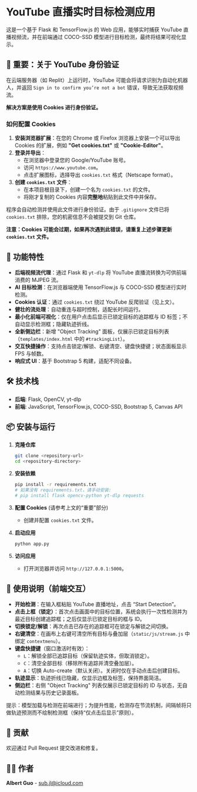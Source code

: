 # YouTube 直播实时目标检测应用

这是一个基于 Flask 和 TensorFlow.js 的 Web 应用，能够实时捕获 YouTube 直播视频流，并在前端通过 COCO-SSD 模型进行目标检测，最终将结果可视化显示。

## 🚨 重要：关于 YouTube 身份验证

在云端服务器（如 Replit）上运行时，YouTube 可能会将请求识别为自动化机器人，并返回 `Sign in to confirm you’re not a bot` 错误，导致无法获取视频流。

**解决方案是使用 Cookies 进行身份验证。**

### 如何配置 Cookies

1.  **安装浏览器扩展**：在您的 Chrome 或 Firefox 浏览器上安装一个可以导出 Cookies 的扩展，例如 **"Get cookies.txt"** 或 **"Cookie-Editor"**。
2.  **登录并导出**：
    *   在浏览器中登录您的 Google/YouTube 账号。
    *   访问 `https://www.youtube.com`。
    *   点击扩展图标，选择导出 `cookies.txt` 格式（Netscape format）。
3.  **创建 `cookies.txt` 文件**：
    *   在本项目根目录下，创建一个名为 `cookies.txt` 的文件。
    *   将刚才复制的 Cookies 内容**完整地**粘贴到此文件中并保存。

程序会自动检测并使用此文件进行身份验证。由于 `.gitignore` 文件已将 `cookies.txt` 排除，您的机密信息不会被提交到 Git 仓库。

**注意：Cookies 可能会过期，如果再次遇到此错误，请重复上述步骤更新 `cookies.txt` 文件。**

## 🎯 功能特性

- **后端视频流代理**：通过 Flask 和 `yt-dlp` 将 YouTube 直播流转换为可供前端消费的 MJPEG 流。
- **AI 目标检测**：在浏览器端使用 TensorFlow.js 与 COCO-SSD 模型进行实时检测。
- **Cookies 认证**：通过 `cookies.txt` 绕过 YouTube 反爬验证（见上文）。
- **健壮的流处理**：自动重连与超时控制，适配长时间运行。
- **最小化前端可视化**：仅在用户点击后显示已锁定目标的追踪框与 ID 标签；不自动显示检测框；隐藏轨迹折线。
- **全新侧边栏**：新增 "Object Tracking" 面板，仅展示已锁定目标列表（`templates/index.html` 中的 `#trackingList`）。
- **交互快捷操作**：支持点击锁定/解锁、右键清空、键盘快捷键；状态面板显示 FPS 与帧数。
- **响应式 UI**：基于 Bootstrap 5 构建，适配不同设备。

## 🛠️ 技术栈

- **后端**: Flask, OpenCV, yt-dlp
- **前端**: JavaScript, TensorFlow.js, COCO-SSD, Bootstrap 5, Canvas API

## 📦 安装与运行

1.  **克隆仓库**
    ```bash
    git clone <repository-url>
    cd <repository-directory>
    ```
2.  **安装依赖**
    ```bash
    pip install -r requirements.txt
    # 如果没有 requirements.txt，请手动安装:
    # pip install flask opencv-python yt-dlp requests
    ```
3.  **配置 Cookies** (请参考上文的“重要”部分)
    - 创建并配置 `cookies.txt` 文件。

4.  **启动应用**
    ```bash
    python app.py
    ```
5.  **访问应用**
    - 打开浏览器并访问 `http://127.0.0.1:5000`。

## 🧭 使用说明（前端交互）

- **开始检测**：在输入框粘贴 YouTube 直播地址，点击 “Start Detection”。
- **点击上框（锁定）**：首次点击画面中的目标位置，系统会执行一次性检测并为最近目标创建追踪框；之后仅显示已锁定目标的框与 ID。
- **切换锁定/解锁**：再次点击已存在的追踪框可在锁定与解锁之间切换。
- **右键清空**：在画布上右键可清空所有目标与叠加层（`static/js/stream.js` 中绑定 `contextmenu`）。
- **键盘快捷键**（窗口激活时有效）：
  - `L`：解锁全部已追踪目标（保留轨迹实体，但取消锁定）。
  - `C`：清空全部目标（移除所有追踪并清空叠加层）。
  - `A`：切换 Auto-create（默认关闭）。关闭时仅在手动点击后创建目标。
- **轨迹显示**：轨迹折线已隐藏，仅显示边框及标签，保持界面简洁。
- **侧边栏**：右侧 "Object Tracking" 列表仅展示已锁定目标的 ID 与状态，无自动检测结果与历史记录面板。

提示：模型加载与检测在前端进行；为提升性能，检测存在节流机制，间隔帧将只做轨迹预测而不绘制检测框（保持“仅点击后显示”原则）。

## 🤝 贡献

欢迎通过 Pull Request 提交改进和修复。

## 👨‍💻 作者

**Albert Guo** - [sub.jl@icloud.com](mailto:sub.jl@icloud.com)
